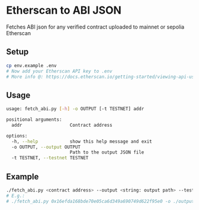 # Etherscan to ABI JSON

Fetches ABI json for any verified contract uploaded to mainnet or sepolia Etherscan

## Setup

```sh
cp env.example .env
# Now add your Etherscan API key to .env
# More info @: https://docs.etherscan.io/getting-started/viewing-api-usage-statistics#creating-an-api-key
```

## Usage

```sh
usage: fetch_abi.py [-h] -o OUTPUT [-t TESTNET] addr

positional arguments:
  addr                  Contract address

options:
  -h, --help            show this help message and exit
  -o OUTPUT, --output OUTPUT
                        Path to the output JSON file
  -t TESTNET, --testnet TESTNET
```

## Example

```sh
./fetch_abi.py <contract address> --output <string: output path> --testnet <boolean: use testnet>
# E.g.:
# ./fetch_abi.py 0x16efda168bde70e05ca6d349a690749d622f95e0 -o ./output/wbtc.abi.json -t true 
```
